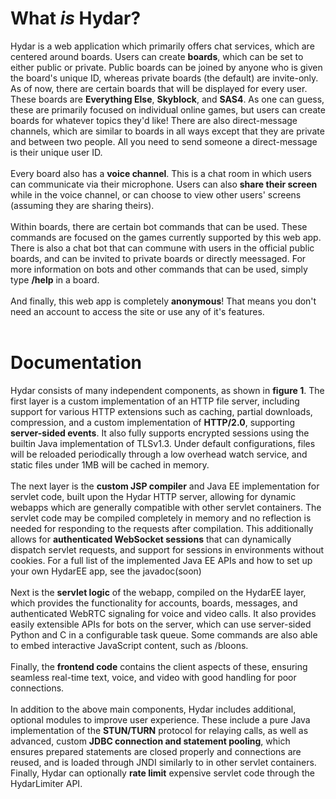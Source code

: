 <h1>What <i>is</i> Hydar?</h1>
Hydar is a web application which primarily offers chat services, which are centered around boards. Users can create <b>boards</b>, 
		which can be set to either public or private. Public boards can be joined by anyone who is given the board's 
		unique ID, whereas private boards (the default) are invite-only. As of now, there are certain 
		boards that will be displayed for every user. These boards are <b>Everything Else</b>, <b>Skyblock</b>, and <b>SAS4</b>.
		As one can guess, these are primarily focused on individual online games, but users can create boards for whatever topics they'd like!
		There are also direct-message channels, which are similar to boards in all ways except that they are private and between two people.
		All you need to send someone a direct-message is their unique user ID.
		<br><br>
		Every board also has a <b>voice channel</b>. This is a chat room in which users can communicate via their microphone. Users can 
		also <b>share their screen</b> while in the voice channel, or can choose to view other users' screens (assuming they are sharing theirs).
		<br><br>
		Within boards, there are certain bot commands that can be used. These commands are focused on the games currently supported by this
		web app. There is also a chat bot that can commune with users in the official public boards, and can be invited to private boards or directly
		meessaged. For more information on bots and other commands that can be used, simply type <b>/help</b> in a board.
		<br><br>
		And finally, this web app is completely <b>anonymous</b>! That means you don't need an account to access the site or use any of it's features.
		<br><br>
<h1>Documentation</h1>
Hydar consists of many independent components, as shown in <b>figure 1</b>. The first layer is a custom implementation of an HTTP file server, including support for various HTTP extensions such as caching, partial downloads, compression, and a custom implementation of <b>HTTP/2.0</b>, supporting <b>server-sided events</b>. It also fully supports encrypted sessions using the builtin Java implementation of TLSv1.3. Under default configurations, files will be reloaded periodically through a low overhead watch service, and static files under 1MB will be cached in memory.
<br><br>
The next layer is the <b>custom JSP compiler</b> and Java EE implementation for servlet code, built upon the Hydar HTTP server, allowing for dynamic webapps which are generally compatible with other servlet containers. The servlet code may be compiled completely in memory and no reflection is needed for responding to the requests after compilation. This additionally allows for <b>authenticated WebSocket sessions</b> that can dynamically dispatch servlet requests, and support for sessions in environments without cookies. For a full list of the implemented Java EE APIs and how to set up your own HydarEE app, see the javadoc(soon)
<br><br>
Next is the <b>servlet logic</b> of the webapp, compiled on the HydarEE layer, which provides the functionality for accounts, boards, messages, and authenticated WebRTC signaling for voice and video calls. It also provides easily extensible APIs for bots on the server, which can use server-sided Python and C in a configurable task queue. Some commands are also able to embed interactive JavaScript content, such as /bloons.
<br><br>
Finally, the <b>frontend code</b> contains the client aspects of these, ensuring seamless real-time text, voice, and video with good handling for poor connections.
<br><br>
In addition to the above main components, Hydar includes additional, optional modules to improve user experience. These include a pure Java implementation of the <b>STUN/TURN</b> protocol for relaying calls, as well as advanced, custom <b>JDBC connection and statement pooling</b>, which ensures prepared statements are closed properly and connections are reused, and is loaded through JNDI similarly to in other servlet containers. Finally, Hydar can optionally <b>rate limit</b> expensive servlet code through the HydarLimiter API.
<br><br>
